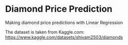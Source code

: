 # Diamond Price Prediction
Making diamond price predictions with Linear Regression

The dataset is taken from Kaggle.com: https://www.kaggle.com/datasets/shivam2503/diamonds
